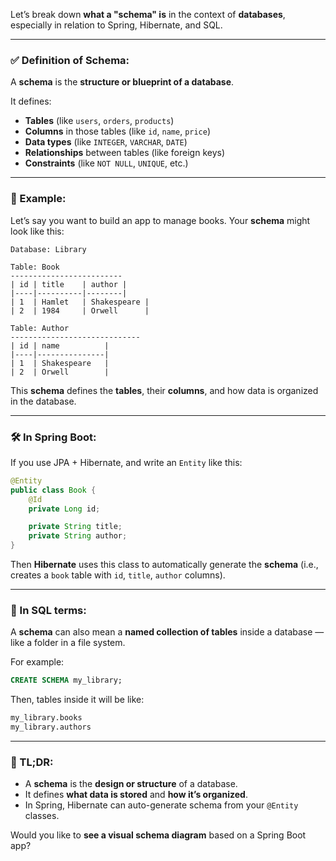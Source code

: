 Let’s break down **what a "schema" is** in the context of **databases**, especially in relation to Spring, Hibernate, and SQL.

---

### ✅ **Definition of Schema:**

A **schema** is the **structure or blueprint of a database**.

It defines:

- **Tables** (like `users`, `orders`, `products`)
- **Columns** in those tables (like `id`, `name`, `price`)
- **Data types** (like `INTEGER`, `VARCHAR`, `DATE`)
- **Relationships** between tables (like foreign keys)
- **Constraints** (like `NOT NULL`, `UNIQUE`, etc.)

---

### 🧱 Example:

Let’s say you want to build an app to manage books. Your **schema** might look like this:

```
Database: Library

Table: Book
-------------------------
| id | title    | author |
|----|----------|--------|
| 1  | Hamlet   | Shakespeare |
| 2  | 1984     | Orwell      |

Table: Author
-----------------------------
| id | name          |
|----|---------------|
| 1  | Shakespeare   |
| 2  | Orwell        |
```

This **schema** defines the **tables**, their **columns**, and how data is organized in the database.

---

### 🛠 In Spring Boot:

If you use JPA + Hibernate, and write an `Entity` like this:

```java
@Entity
public class Book {
    @Id
    private Long id;

    private String title;
    private String author;
}
```

Then **Hibernate** uses this class to automatically generate the **schema** (i.e., creates a `book` table with `id`, `title`, `author` columns).

---

### 📂 In SQL terms:

A **schema** can also mean a **named collection of tables** inside a database — like a folder in a file system.

For example:

```sql
CREATE SCHEMA my_library;
```

Then, tables inside it will be like:

```sql
my_library.books
my_library.authors
```

---

### 🧠 TL;DR:

- A **schema** is the **design or structure** of a database.
- It defines **what data is stored** and **how it’s organized**.
- In Spring, Hibernate can auto-generate schema from your `@Entity` classes.

Would you like to **see a visual schema diagram** based on a Spring Boot app?
